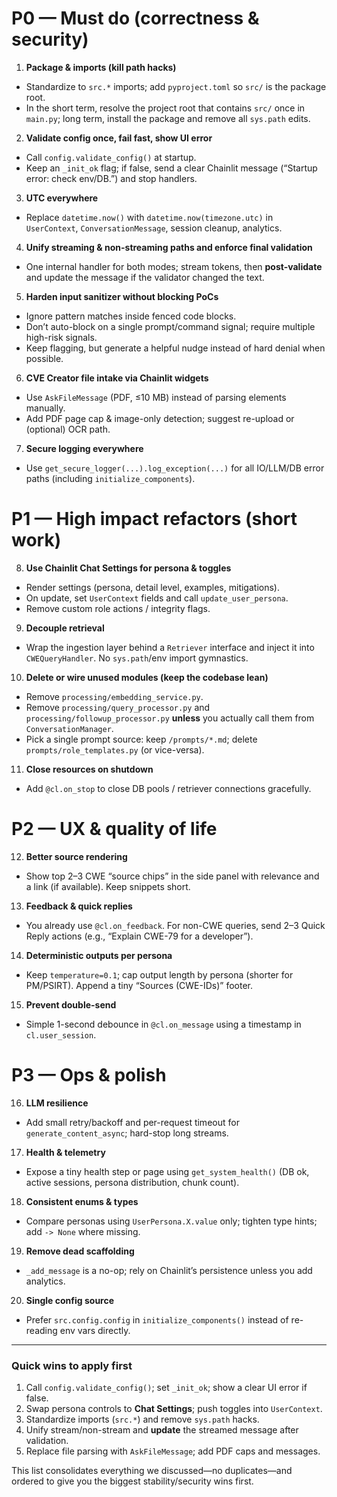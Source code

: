 # P0 — Must do (correctness & security)

1. **Package & imports (kill path hacks)**

* Standardize to `src.*` imports; add `pyproject.toml` so `src/` is the package root.
* In the short term, resolve the project root that contains `src/` once in `main.py`; long term, install the package and remove all `sys.path` edits.

2. **Validate config once, fail fast, show UI error**

* Call `config.validate_config()` at startup.
* Keep an `_init_ok` flag; if false, send a clear Chainlit message (“Startup error: check env/DB.”) and stop handlers.

3. **UTC everywhere**

* Replace `datetime.now()` with `datetime.now(timezone.utc)` in `UserContext`, `ConversationMessage`, session cleanup, analytics.

4. **Unify streaming & non-streaming paths and enforce final validation**

* One internal handler for both modes; stream tokens, then **post-validate** and update the message if the validator changed the text.

5. **Harden input sanitizer without blocking PoCs**

* Ignore pattern matches inside fenced code blocks.
* Don’t auto-block on a single prompt/command signal; require multiple high-risk signals.
* Keep flagging, but generate a helpful nudge instead of hard denial when possible.

6. **CVE Creator file intake via Chainlit widgets**

* Use `AskFileMessage` (PDF, ≤10 MB) instead of parsing elements manually.
* Add PDF page cap & image-only detection; suggest re-upload or (optional) OCR path.

7. **Secure logging everywhere**

* Use `get_secure_logger(...).log_exception(...)` for all IO/LLM/DB error paths (including `initialize_components`).

# P1 — High impact refactors (short work)

8. **Use Chainlit Chat Settings for persona & toggles**

* Render settings (persona, detail level, examples, mitigations).
* On update, set `UserContext` fields and call `update_user_persona`.
* Remove custom role actions / integrity flags.

9. **Decouple retrieval**

* Wrap the ingestion layer behind a `Retriever` interface and inject it into `CWEQueryHandler`. No `sys.path`/env import gymnastics.

10. **Delete or wire unused modules (keep the codebase lean)**

* Remove `processing/embedding_service.py`.
* Remove `processing/query_processor.py` and `processing/followup_processor.py` **unless** you actually call them from `ConversationManager`.
* Pick a single prompt source: keep `/prompts/*.md`; delete `prompts/role_templates.py` (or vice-versa).

11. **Close resources on shutdown**

* Add `@cl.on_stop` to close DB pools / retriever connections gracefully.

# P2 — UX & quality of life

12. **Better source rendering**

* Show top 2–3 CWE “source chips” in the side panel with relevance and a link (if available). Keep snippets short.

13. **Feedback & quick replies**

* You already use `@cl.on_feedback`. For non-CWE queries, send 2–3 Quick Reply actions (e.g., “Explain CWE-79 for a developer”).

14. **Deterministic outputs per persona**

* Keep `temperature=0.1`; cap output length by persona (shorter for PM/PSIRT). Append a tiny “Sources (CWE-IDs)” footer.

15. **Prevent double-send**

* Simple 1-second debounce in `@cl.on_message` using a timestamp in `cl.user_session`.

# P3 — Ops & polish

16. **LLM resilience**

* Add small retry/backoff and per-request timeout for `generate_content_async`; hard-stop long streams.

17. **Health & telemetry**

* Expose a tiny health step or page using `get_system_health()` (DB ok, active sessions, persona distribution, chunk count).

18. **Consistent enums & types**

* Compare personas using `UserPersona.X.value` only; tighten type hints; add `-> None` where missing.

19. **Remove dead scaffolding**

* `_add_message` is a no-op; rely on Chainlit’s persistence unless you add analytics.

20. **Single config source**

* Prefer `src.config.config` in `initialize_components()` instead of re-reading env vars directly.

---

### Quick wins to apply first

1. Call `config.validate_config()`; set `_init_ok`; show a clear UI error if false.
2. Swap persona controls to **Chat Settings**; push toggles into `UserContext`.
3. Standardize imports (`src.*`) and remove `sys.path` hacks.
4. Unify stream/non-stream and **update** the streamed message after validation.
5. Replace file parsing with `AskFileMessage`; add PDF caps and messages.

This list consolidates everything we discussed—no duplicates—and ordered to give you the biggest stability/security wins first.
